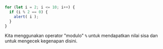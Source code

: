 

```js run demo
for (let i = 2; i <= 10; i++) {
  if (i % 2 == 0) {
    alert( i );
  }
}
```

Kita menggunakan operator "modulo" `%` untuk mendapatkan nilai sisa dan untuk mengecek kegenapan disini.
